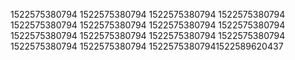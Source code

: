 1522575380794
1522575380794
1522575380794
1522575380794
1522575380794
1522575380794
1522575380794
1522575380794
1522575380794
1522575380794
1522575380794
1522575380794
1522575380794
1522575380794
15225753807941522589620437